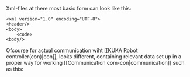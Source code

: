 
Xml-files at there most basic form can look like this:

```
<xml version="1.0" encoding="UTF-8">
<header/>
<body>
    <code>
<body/>
```

Ofcourse for actual communication wiht [[KUKA Robot controller(con)|con]], looks different, containing relevant data set up in a proper way for working [[Communication com-con|communication]] such as this:
```

```


